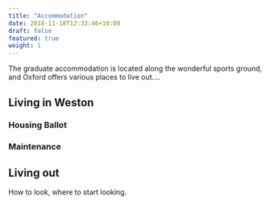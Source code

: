 ```yaml
---
title: "Accommodation"
date: 2018-11-18T12:33:46+10:00
draft: false
featured: true
weight: 1
---
```


The graduate accommodation is located along the wonderful sports ground, and Oxford offers various places to live out....


## Living in Weston

### Housing Ballot

### Maintenance

## Living out
How to look, where to start looking. 